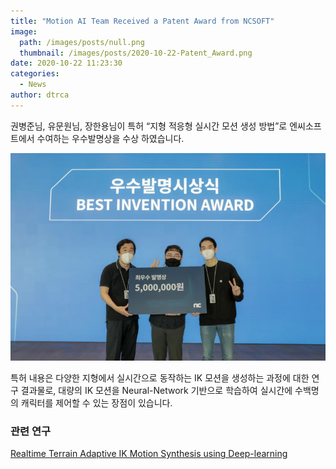 ```yaml
---
title: "Motion AI Team Received a Patent Award from NCSOFT"
image: 
  path: /images/posts/null.png
  thumbnail: /images/posts/2020-10-22-Patent_Award.png
date: 2020-10-22 11:23:30
categories:
  - News
author: dtrca
---
```


권병준님, 유문원님, 장한용님이 특허 “지형 적응형 실시간 모션 생성 방법”로 엔씨소프트에서 수여하는 우수발명상을 수상 하였습니다.

![](/images/posts/2020-10-22-Patent_Award.png)

특허 내용은 다양한 지형에서 실시간으로 동작하는 IK 모션을 생성하는 과정에 대한 연구 결과물로, 대량의 IK 모션을 Neural-Network 기반으로 학습하여 실시간에 수백명의 캐릭터를 제어할 수 있는 장점이 있습니다.

### 관련 연구

[Realtime Terrain Adaptive IK Motion Synthesis using Deep-learning](/research/Inverse_Kinematics/)
